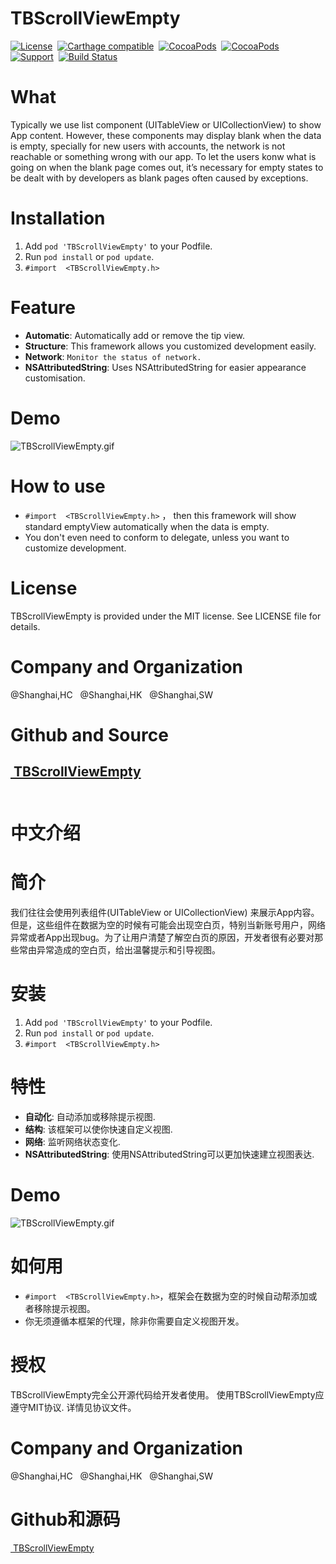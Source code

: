 TBScrollViewEmpty
==============

[![License](http://img.shields.io/badge/license-MIT-blue.svg)](http://opensource.org/licenses/MIT)&nbsp;
[![Carthage compatible](https://img.shields.io/badge/Carthage-compatible-4BC51D.svg?style=flat)](https://github.com/Carthage/Carthage)&nbsp;
[![CocoaPods](http://img.shields.io/cocoapods/v/TBScrollViewEmpty.svg?style=flat)](http://cocoapods.org/pods/TBScrollViewEmpty)&nbsp;
[![CocoaPods](http://img.shields.io/cocoapods/p/TBScrollViewEmpty.svg?style=flat)](http://cocoadocs.org/docsets/TBScrollViewEmpty)&nbsp;
[![Support](https://img.shields.io/badge/support-iOS%206%2B%20-blue.svg?style=flat)](https://www.apple.com/nl/ios/)&nbsp;
[![Build Status](https://travis-ci.org/ibireme/TBScrollViewEmpty.svg?branch=master)](https://travis-ci.org/ibireme/TBScrollViewEmpty)


What
==============
Typically we use list component (UITableView or UICollectionView) to show App content. However, these components may display blank when the data is empty, specially for new users with accounts, the network is not reachable or something wrong with our app. To let the users konw what is going on when the blank page comes out, it’s necessary for empty states to be dealt with by developers as blank pages often caused by exceptions.

Installation
==============
1. Add `pod 'TBScrollViewEmpty'` to your Podfile.
2. Run `pod install` or `pod update`.
3. `#import  <TBScrollViewEmpty.h>`

Feature
==============
- **Automatic**: Automatically add or remove the tip view.
- **Structure**: This framework allows you customized development easily.
- **Network**: `Monitor the status of network.`
- **NSAttributedString**: Uses NSAttributedString for easier appearance customisation.

Demo
==============
![TBScrollViewEmpty.gif](http://upload-images.jianshu.io/upload_images/7078206-c361231fd5587b81.gif?imageMogr2/auto-orient/strip%7CimageView2/2/w/1240)

How to use
==============
- `#import  <TBScrollViewEmpty.h>` ， then this framework will show standard emptyView automatically when the data is empty.
- You don't even need  to conform to delegate, unless you want to  customize development.

License
==============
TBScrollViewEmpty is provided under the MIT license. See LICENSE file for details.

Company and Organization
==============
@Shanghai,HC&nbsp;&nbsp;&nbsp;@Shanghai,HK&nbsp;&nbsp;&nbsp;@Shanghai,SW

Github and Source
==============
[ TBScrollViewEmpty](https://github.com/tangbin583085/TBScrollViewEmpty)
<br/><br/>
---

中文介绍
==============

简介
==============
我们往往会使用列表组件(UITableView or UICollectionView) 来展示App内容。但是，这些组件在数据为空的时候有可能会出现空白页，特别当新账号用户，网络异常或者App出现bug。为了让用户清楚了解空白页的原因，开发者很有必要对那些常由异常造成的空白页，给出温馨提示和引导视图。

安装
==============
1. Add `pod 'TBScrollViewEmpty'` to your Podfile.
2. Run `pod install` or `pod update`.
3. `#import  <TBScrollViewEmpty.h>`

特性
==============
- **自动化**: 自动添加或移除提示视图.
- **结构**: 该框架可以使你快速自定义视图.
- **网络**: 监听网络状态变化.
- **NSAttributedString**: 使用NSAttributedString可以更加快速建立视图表达.

Demo
==============
![TBScrollViewEmpty.gif](http://upload-images.jianshu.io/upload_images/7078206-c361231fd5587b81.gif?imageMogr2/auto-orient/strip%7CimageView2/2/w/1240)

如何用
==============
- `#import  <TBScrollViewEmpty.h>`，框架会在数据为空的时候自动帮添加或者移除提示视图。
- 你无须遵循本框架的代理，除非你需要自定义视图开发。


授权
==============
TBScrollViewEmpty完全公开源代码给开发者使用。
使用TBScrollViewEmpty应遵守MIT协议. 详情见协议文件。

Company and Organization
==============
@Shanghai,HC&nbsp;&nbsp;&nbsp;@Shanghai,HK&nbsp;&nbsp;&nbsp;@Shanghai,SW

Github和源码
==============
[ TBScrollViewEmpty](https://github.com/tangbin583085/TBScrollViewEmpty)
